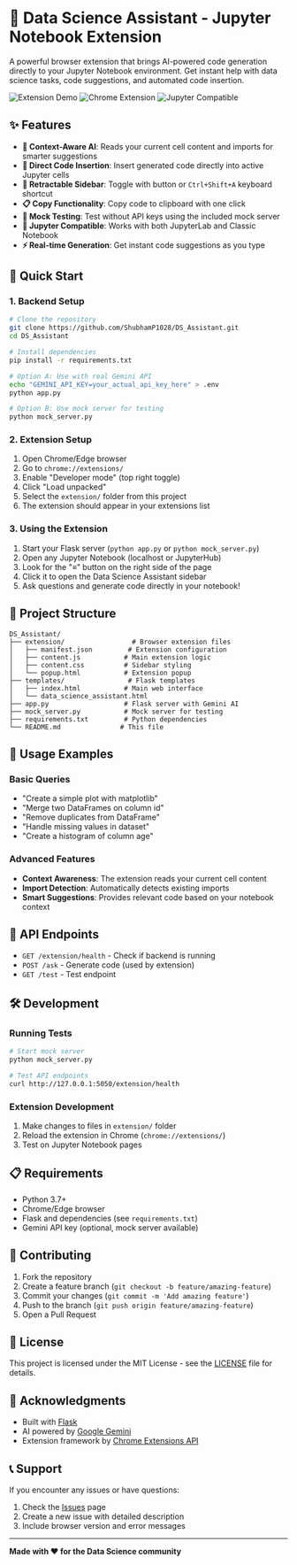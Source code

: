 # 🤖 Data Science Assistant - Jupyter Notebook Extension

A powerful browser extension that brings AI-powered code generation directly to your Jupyter Notebook environment. Get instant help with data science tasks, code suggestions, and automated code insertion.

![Extension Demo](https://img.shields.io/badge/Status-Ready-brightgreen)
![Chrome Extension](https://img.shields.io/badge/Chrome-Extension-blue)
![Jupyter Compatible](https://img.shields.io/badge/Jupyter-Compatible-orange)

## ✨ Features

- **🎯 Context-Aware AI**: Reads your current cell content and imports for smarter suggestions
- **📝 Direct Code Insertion**: Insert generated code directly into active Jupyter cells
- **🔄 Retractable Sidebar**: Toggle with button or `Ctrl+Shift+A` keyboard shortcut
- **📋 Copy Functionality**: Copy code to clipboard with one click
- **🧪 Mock Testing**: Test without API keys using the included mock server
- **🔧 Jupyter Compatible**: Works with both JupyterLab and Classic Notebook
- **⚡ Real-time Generation**: Get instant code suggestions as you type

## 🚀 Quick Start

### 1. Backend Setup
```bash
# Clone the repository
git clone https://github.com/ShubhamP1028/DS_Assistant.git
cd DS_Assistant

# Install dependencies
pip install -r requirements.txt

# Option A: Use with real Gemini API
echo "GEMINI_API_KEY=your_actual_api_key_here" > .env
python app.py

# Option B: Use mock server for testing
python mock_server.py
```

### 2. Extension Setup
1. Open Chrome/Edge browser
2. Go to `chrome://extensions/`
3. Enable "Developer mode" (top right toggle)
4. Click "Load unpacked"
5. Select the `extension/` folder from this project
6. The extension should appear in your extensions list

### 3. Using the Extension
1. Start your Flask server (`python app.py` or `python mock_server.py`)
2. Open any Jupyter Notebook (localhost or JupyterHub)
3. Look for the "≡" button on the right side of the page
4. Click it to open the Data Science Assistant sidebar
5. Ask questions and generate code directly in your notebook!

## 📁 Project Structure

```
DS_Assistant/
├── extension/                 # Browser extension files
│   ├── manifest.json         # Extension configuration
│   ├── content.js           # Main extension logic
│   ├── content.css          # Sidebar styling
│   └── popup.html           # Extension popup
├── templates/                # Flask templates
│   ├── index.html           # Main web interface
│   └── data_science_assistant.html
├── app.py                   # Flask server with Gemini AI
├── mock_server.py           # Mock server for testing
├── requirements.txt         # Python dependencies
└── README.md               # This file
```

## 🎯 Usage Examples

### Basic Queries
- "Create a simple plot with matplotlib"
- "Merge two DataFrames on column id"
- "Remove duplicates from DataFrame"
- "Handle missing values in dataset"
- "Create a histogram of column age"

### Advanced Features
- **Context Awareness**: The extension reads your current cell content
- **Import Detection**: Automatically detects existing imports
- **Smart Suggestions**: Provides relevant code based on your notebook context

## 🔧 API Endpoints

- `GET /extension/health` - Check if backend is running
- `POST /ask` - Generate code (used by extension)
- `GET /test` - Test endpoint

## 🛠️ Development

### Running Tests
```bash
# Start mock server
python mock_server.py

# Test API endpoints
curl http://127.0.0.1:5050/extension/health
```

### Extension Development
1. Make changes to files in `extension/` folder
2. Reload the extension in Chrome (`chrome://extensions/`)
3. Test on Jupyter Notebook pages

## 📋 Requirements

- Python 3.7+
- Chrome/Edge browser
- Flask and dependencies (see `requirements.txt`)
- Gemini API key (optional, mock server available)

## 🤝 Contributing

1. Fork the repository
2. Create a feature branch (`git checkout -b feature/amazing-feature`)
3. Commit your changes (`git commit -m 'Add amazing feature'`)
4. Push to the branch (`git push origin feature/amazing-feature`)
5. Open a Pull Request

## 📄 License

This project is licensed under the MIT License - see the [LICENSE](LICENSE) file for details.

## 🙏 Acknowledgments

- Built with [Flask](https://flask.palletsprojects.com/)
- AI powered by [Google Gemini](https://ai.google.dev/)
- Extension framework by [Chrome Extensions API](https://developer.chrome.com/docs/extensions/)

## 📞 Support

If you encounter any issues or have questions:

1. Check the [Issues](https://github.com/ShubhamP1028/DS_Assistant/issues) page
2. Create a new issue with detailed description
3. Include browser version and error messages

---

**Made with ❤️ for the Data Science community**
